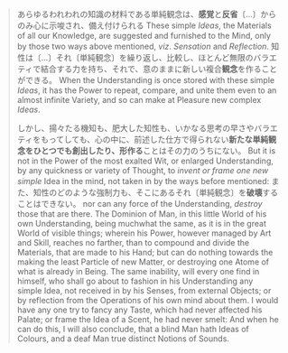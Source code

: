 


> あらゆるわれわれの知識の材料である単純観念は、**感覚**と**反省**〔…〕からのみ心に示唆され、備え付けられる
> These simple *Ideas*, the Materials of all our Knowledge, are suggested and furnished to the Mind, only by those two ways above mentioned, *viz*. *Sensation* and *Reflection*. 
> 知性は〔…〕それ〔単純観念〕を繰り返し、比較し、ほとんど無限のバラエティで結合する力を持ち、それで、意のままに新しい複合**観念**を作ることができる。
> When the Understanding is once stored with these simple *Ideas*, it has the Power to repeat, compare, and unite them even to an almost infinite Variety, and so can make at Pleasure new complex *Ideas*. 
> 
> しかし、揚々たる機知も、肥大した知性も、いかなる思考の早さやバラエティをもってしても、心の中に、前述した仕方で得られない**新たな単純観念をひとつでも創出したり、形作る**ことはその力のうちにない。
> But it is not in the Power of the most exalted Wit, or enlarged Understanding, by any quickness or variety of Thought, to *invent or frame one new simple* Idea in the mind, not taken in by the ways before mentioned: 
> また、知性のどのような強制力も、そこにあるそれ〔単純観念〕を**破壊**することはできない。
> nor can any force of the Understanding, *destroy* those that are there. The Dominion of Man, in this little World of his own Understanding, being muchwhat the same, as it is in the great World of visible things; wherein his Power, however managed by Art and Skill, reaches no farther, than to compound and divide the Materials, that are made to his Hand; but can do nothing towards the making the least Particle of new Matter, or destroying one Atome of what is already in Being. The same inability, will every one find in himself, who shall go about to fashion in his Understanding any simple Idea, not received in by his Senses, from external Objects; or by reflection from the Operations of his own mind about them. I would have any one try to fancy any Taste, which had never affected his Palate; or frame the Idea of a Scent, he had never smelt: And when he can do this, I will also conclude, that a blind Man hath Ideas of Colours, and a deaf Man true distinct Notions of Sounds.
